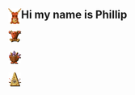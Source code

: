 ## <img src="dk_icons/Horned-reaper-icon.png" width="25" style="float: left; margin-right 10px">  Hi my name is Phillip 

<img src="dk_icons/Temple_Icon_Medium.png" width="25"><br>

<img src="dk_icons/Library_Icon_Medium.png" width="25"><br>

<img src="dk_icons/ScavengerRoom_Icon_Medium.png" width="25"><br>

  



<!--
**cloutphilled/cloutphilled** is a ✨ _special_ ✨ repository because its `README.md` (this file) appears on your GitHub profile.

Here are some ideas to get you started:

- 🔭 I’m currently working on ...
- 🌱 I’m currently learning ...
- 👯 I’m looking to collaborate on ...
- 🤔 I’m looking for help with ...
- 💬 Ask me about ...
- 📫 How to reach me: ...
- 😄 Pronouns: ...
- ⚡ Fun fact: ...
-->

